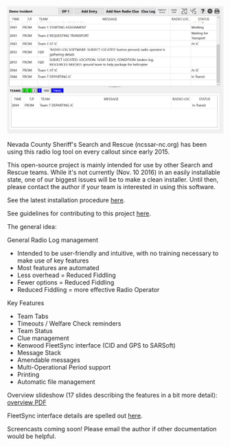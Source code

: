 ![radiolog screen shot](/doc/radiolog_screenshot.png)

Nevada County Sheriff's Search and Rescue (ncssar-nc.org) has been using this radio log tool on every callout since early 2015.

This open-source project is mainly intended for use by other Search and Rescue teams.  While it's not currently (Nov. 10 2016) in an easily installable state, one of our biggest issues will be to make a clean installer.  Until then, please contact the author if your team is interested in using this software.

See the latest installation procedure [here](INSTALL.md).

See guidelines for contributing to this project [here](CONTRIBUTING.md).

The general idea:

General Radio Log management
- Intended to be user-friendly and intuitive, with no training necessary to make use of key features
- Most features are automated
- Less overhead = Reduced Fiddling
- Fewer options = Reduced Fiddling
- Reduced Fiddling = more effective Radio Operator

Key Features
- Team Tabs
- Timeouts / Welfare Check reminders
- Team Status
- Clue management
- Kenwood FleetSync interface (CID and GPS to SARSoft)
- Message Stack
- Amendable messages
- Multi-Operational Period support
- Printing
- Automatic file management

Overview slideshow (17 slides describing the features in a bit more detail): [overview PDF](/doc/radiolog_overview.pdf)

FleetSync interface details are spelled out [here](/doc/radiolog_fleetsync_details.pdf).

Screencasts coming soon!  Please email the author if other documentation would be helpful.
